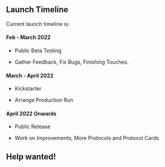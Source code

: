 ## Launch Timeline

Current launch timeline is:

#### Feb - March 2022

* Public Beta Testing

* Gather Feedback, Fix Bugs, Finishing Touches.

#### March - April 2022

* Kickstarter

* Arrange Production Run

#### April 2022 Onwards

* Public Release

* Work on Improvements, More Protocols and Protocol Cards


## Help wanted!



